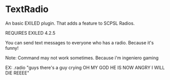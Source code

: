 # TextRadio
An basic EXILED plugin. That adds a feature to SCPSL Radios.


REQUIRES EXILED 4.2.5


You can send text messages to everyone who has a radio. Because it's funny!

Note: Command may not work sometimes. Because i'm ingeniero gaming


EX: .radio "guys there's a guy crying OH MY GOD HE IS NOW ANGRY I WILL DIE REEEE"
